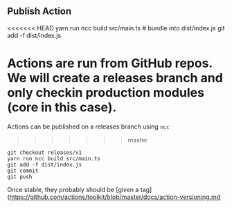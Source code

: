 ## Publish Action

<<<<<<< HEAD
    yarn run ncc build src/main.ts # bundle into dist/index.js
    git add -f dist/index.js

Actions are run from GitHub repos.  We will create a releases branch and only checkin production modules (core in this case).
=======
Actions can be published on a releases branch using `ncc`
>>>>>>> master

    git checkout releases/v1
    yarn run ncc build src/main.ts
    git add -f dist/index.js
    git commit
    git push

Once stable, they probably should be [given a tag](https://github.com/actions/toolkit/blob/master/docs/action-versioning.md
